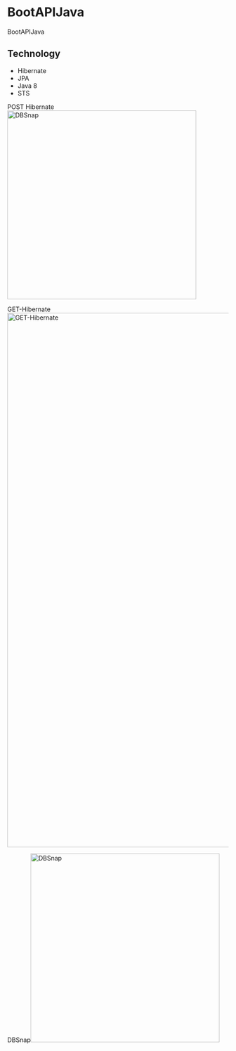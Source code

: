 # BootAPIJava
BootAPIJava

## Technology

- Hibernate
- JPA
- Java 8
- STS



POST Hibernate<img width="430" alt="DBSnap" src="https://user-images.githubusercontent.com/47211382/125596806-2cfdfe49-c4c7-41ef-9889-610efb01f315.png">

GET-Hibernate<img width="1217" alt="GET-Hibernate" src="https://user-images.githubusercontent.com/47211382/125596929-d3aa3ee7-1d43-4d33-9446-d930e0080696.png">

DBSnap<img width="430" alt="DBSnap" src="https://user-images.githubusercontent.com/47211382/125596963-6d78a5f1-7bf5-4c7b-95f8-6d0a2210aae6.png">
